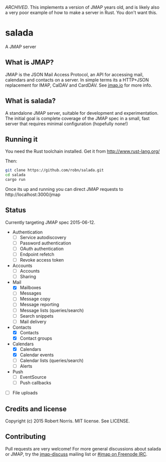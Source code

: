 *ARCHIVED*. This implements a version of JMAP years old, and is likely also a very poor example of how to make a server in Rust. You don't want this.

# salada

A JMAP server

## What is JMAP?

JMAP is the JSON Mail Access Protocol, an API for accessing mail, calendars and
contacts on a server. In simple terms its a HTTP+JSON replacement for IMAP,
CalDAV and CardDAV. See [jmap.io](http://jmap.io/) for more info.

## What is salada?

A standalone JMAP server, suitable for development and experimentation. The
initial goal is complete coverage of the JMAP spec in a small, fast server that
requires minimal configuration (hopefully none!)

## Running it

You need the Rust toolchain installed. Get it from http://www.rust-lang.org/

Then:

```sh
git clone https://github.com/robn/salada.git
cd salada
cargo run
```

Once its up and running you can direct JMAP requests to http://localhost:3000/jmap

## Status

Currently targeting JMAP spec 2015-06-12.

* Authentication
  * [ ] Service autodiscovery
  * [ ] Password authentication
  * [ ] OAuth authentication
  * [ ] Endpoint refetch
  * [ ] Revoke access token

* Accounts
  * [ ] Accounts
  * [ ] Sharing

* Mail
  * [X] Mailboxes
  * [ ] Messages
  * [ ] Message copy
  * [ ] Message reporting
  * [ ] Message lists (queries/search)
  * [ ] Search snippets
  * [ ] Mail delivery

* Contacts
  * [X] Contacts
  * [X] Contact groups

* Calendars
  * [X] Calendars
  * [X] Calendar events
  * [ ] Calendar lists (queries/search)
  * [ ] Alerts

* Push
  * [ ] EventSource
  * [ ] Push callbacks

* [ ] File uploads

## Credits and license

Copyright (c) 2015 Robert Norris. MIT license. See LICENSE.

## Contributing

Pull requests are very welcome! For more general discussions about salada or
JMAP, try the
[jmap-discuss](https://groups.google.com/forum/#!forum/jmap-discuss) mailing
list or [#jmap on Freenode IRC](http://webchat.freenode.net/?channels=pioneer).
